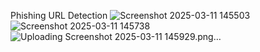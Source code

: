 Phishing URL Detection
![Screenshot 2025-03-11 145503](https://github.com/user-attachments/assets/820d7d3d-7d97-4484-a23d-0f2df9543f22)
![Screenshot 2025-03-11 145738](https://github.com/user-attachments/assets/ae7d8f66-64ad-4a43-a6fb-f1a98e5a9bb2)
![Uploading Screenshot 2025-03-11 145929.png…]()





